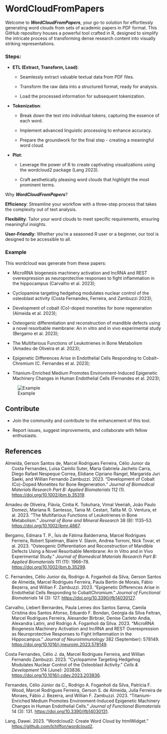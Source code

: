 
<!-- README.md is generated from README.Rmd. Please edit that file -->

# WordCloudFromPapers

Welcome to ***WordCloudFromPapers***, your go-to solution for
effortlessly generating word clouds from sets of academic papers in PDF
format. This GitHub repository houses a powerful tool crafted in R,
designed to simplify the intricate process of transforming dense
research content into visually striking representations.

### Steps:

- **ETL (Extract, Transform, Load)**:

  - Seamlessly extract valuable textual data from PDF files.

  - Transform the raw data into a structured format, ready for analysis.

  - Load the processed information for subsequent tokenization.

- **Tokenization**:

  - Break down the text into individual tokens, capturing the essence of
    each word.

  - Implement advanced linguistic processing to enhance accuracy.

  - Prepare the groundwork for the final step - creating a meaningful
    word cloud.

- **Plot**:

  - Leverage the power of R to create captivating visualizations using
    the wordcloud2 package (Lang 2023).

  - Craft aesthetically pleasing word clouds that highlight the most
    prominent terms.

Why ***WordCloudFromPapers***?

**Efficiency**: Streamline your workflow with a three-step process that
takes the complexity out of text analysis.

**Flexibility**: Tailor your word clouds to meet specific requirements,
ensuring meaningful insights.

**User-Friendly**: Whether you’re a seasoned R user or a beginner, our
tool is designed to be accessible to all.

### Example

This wordcloud was generate from these papers:

- MicroRNA biogenesis machinery activation and lncRNA and REST
  overexpression as neuroprotective responses to fight inflammation in
  the hippocampus (Carvalho et al. 2023);

- Cyclopamine targeting hedgehog modulates nuclear control of the
  osteoblast activity (Costa Fernandes, Ferreira, and Zambuzzi 2023);

- Development of cobalt (Co)-doped monetites for bone regeneration
  (Almeida et al. 2023);

- Osteogenic differentiation and reconstruction of mandible defects
  using a novel resorbable membrane: An in vitro and in vivo
  experimental study (Bergamo et al. 2023);

- The Multifarious Functions of Leukotrienes in Bone Metabolism (Amadeu
  de Oliveira et al. 2023);

- Epigenetic Differences Arise in Endothelial Cells Responding to
  Cobalt–Chromium (C. Fernandes et al. 2023);

- Titanium-Enriched Medium Promotes Environment-Induced Epigenetic
  Machinery Changes in Human Endothelial Cells (Fernandes et al.
  2023);  

    

    

<figure>
<img src="wc.png" alt="Example" />
<figcaption aria-hidden="true">Example</figcaption>
</figure>

## Contribute

- Join the community and contribute to the enhancement of this tool.

- Report issues, suggest improvements, and collaborate with fellow
  enthusiasts.

## References

<div id="refs" class="references csl-bib-body hanging-indent">

<div id="ref-de2023" class="csl-entry">

Almeida, Gerson Santos de, Marcel Rodrigues Ferreira, Célio Junior da
Costa Fernandes, Luísa Camilo Suter, Maria Gabriela Jacheto Carra, Diego
Rafael Nespeque Correa, Elidiane Cipriano Rangel, Margarida Juri Saeki,
and Willian Fernando Zambuzzi. 2023. “Development of Cobalt (Co)-Doped
Monetites for Bone Regeneration.” *Journal of Biomedical Materials
Research Part B: Applied Biomaterials* 112 (1).
<https://doi.org/10.1002/jbm.b.35319>.

</div>

<div id="ref-Amadeu2023" class="csl-entry">

Amadeu de Oliveira, Flávia, Cintia K. Tokuhara, Vimal Veeriah, João
Paulo Domezi, Mariana R. Santesso, Tania M. Cestari, Talita M. O.
Ventura, et al. 2023. “The Multifarious Functions of Leukotrienes in
Bone Metabolism.” *Journal of Bone and Mineral Research* 38 (8):
1135–53. <https://doi.org/10.1002/jbmr.4867>.

</div>

<div id="ref-bergamo2023" class="csl-entry">

Bergamo, Edmara T. P., Ísis de Fátima Balderrama, Marcel Rodrigues
Ferreira, Robert Spielman, Blaire V. Slavin, Andrea Torroni, Nick Tovar,
et al. 2023. “Osteogenic Differentiation and Reconstruction of Mandible
Defects Using a Novel Resorbable Membrane: An in Vitro and in Vivo
Experimental Study.” *Journal of Biomedical Materials Research Part B:
Applied Biomaterials* 111 (11): 1966–78.
<https://doi.org/10.1002/jbm.b.35299>.

</div>

<div id="ref-da2023a" class="csl-entry">

C. Fernandes, Célio Junior da, Rodrigo A. Foganholi da Silva, Gerson
Santos de Almeida, Marcel Rodrigues Ferreira, Paula Bertin de Morais,
Fábio Bezerra, and Willian F. Zambuzzi. 2023. “Epigenetic Differences
Arise in Endothelial Cells Responding to CobaltChromium.” *Journal of
Functional Biomaterials* 14 (3): 127.
<https://doi.org/10.3390/jfb14030127>.

</div>

<div id="ref-Carvalho2023" class="csl-entry">

Carvalho, Liebert Bernardes, Paula Lemes dos Santos Sanna, Camila
Cristina dos Santos Afonso, Eduardo F. Bondan, Geórgia da Silva Feltran,
Marcel Rodrigues Ferreira, Alexander Birbrair, Denise Carleto Andia,
Alexandra Latini, and Rodrigo A. Foganholi da Silva. 2023. “MicroRNA
Biogenesis Machinery Activation and lncRNA and REST Overexpression as
Neuroprotective Responses to Fight Inflammation in the Hippocampus.”
*Journal of Neuroimmunology* 382 (September): 578149.
<https://doi.org/10.1016/j.jneuroim.2023.578149>.

</div>

<div id="ref-da2023" class="csl-entry">

Costa Fernandes, Célio J. da, Marcel Rodrigues Ferreira, and Willian
Fernando Zambuzzi. 2023. “Cyclopamine Targeting Hedgehog Modulates
Nuclear Control of the Osteoblast Activity.” *Cells & Development* 174
(June): 203836. <https://doi.org/10.1016/j.cdev.2023.203836>.

</div>

<div id="ref-Fernandes2023" class="csl-entry">

Fernandes, Célio Júnior da C., Rodrigo A. Foganholi da Silva, Patrícia
F. Wood, Marcel Rodrigues Ferreira, Gerson S. de Almeida, Julia Ferreira
de Moraes, Fábio J. Bezerra, and Willian F. Zambuzzi. 2023.
“Titanium-Enriched Medium Promotes Environment-Induced Epigenetic
Machinery Changes in Human Endothelial Cells.” *Journal of Functional
Biomaterials* 14 (3): 131. <https://doi.org/10.3390/jfb14030131>.

</div>

<div id="ref-wordcloud2" class="csl-entry">

Lang, Dawei. 2023. “Wordcloud2: Create Word Cloud by htmlWidget.”
<https://github.com/lchiffon/wordcloud2>.

</div>

</div>
